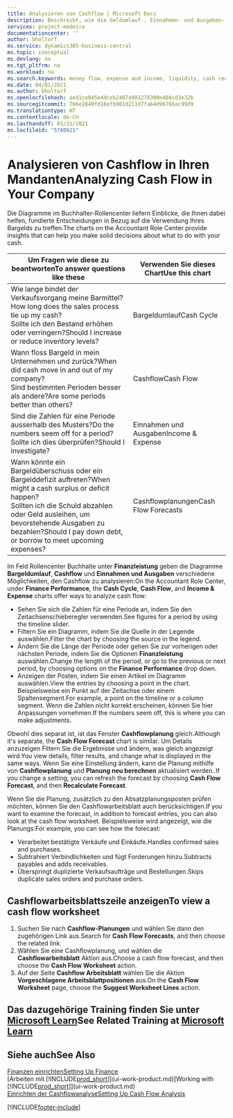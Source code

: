 ```yaml
---
title: Analysieren von Cashflow | Microsoft Docs
description: Beschreibt, wie die Geldumlauf-, Einnahmen- und Ausgaben-, Cash Flow- und Cashflow-Prognosediagramme verwendet werden, um vergangene und künftige Bargeldbewegungen im Unternehmen zu analysieren.
services: project-madeira
documentationcenter: ''
author: bholtorf
ms.service: dynamics365-business-central
ms.topic: conceptual
ms.devlang: na
ms.tgt_pltfrm: na
ms.workload: na
ms.search.keywords: money flow, expense and income, liquidity, cash receipts minus cash payments, Cartera
ms.date: 04/01/2021
ms.author: bholtorf
ms.openlocfilehash: aed1ce045e4dceb2467a901278300e404cd3e32b
ms.sourcegitcommit: 766e2840fd16efb901d211d7fa64d96766ac99d9
ms.translationtype: HT
ms.contentlocale: de-CH
ms.lasthandoff: 03/31/2021
ms.locfileid: "5780921"
---
```

# <a name="analyzing-cash-flow-in-your-company"></a><span data-ttu-id="47946-103">Analysieren von Cashflow in Ihren Mandanten</span><span class="sxs-lookup"><span data-stu-id="47946-103">Analyzing Cash Flow in Your Company</span></span>
<span data-ttu-id="47946-104">Die Diagramme im Buchhalter-Rollencenter liefern Einblicke, die Ihnen dabei helfen, fundierte Entscheidungen in Bezug auf die Verwendung Ihres Bargelds zu treffen.</span><span class="sxs-lookup"><span data-stu-id="47946-104">The charts on the Accountant Role Center provide insights that can help you make solid decisions about what to do with your cash.</span></span>  

| <span data-ttu-id="47946-105">Um Fragen wie diese zu beantworten</span><span class="sxs-lookup"><span data-stu-id="47946-105">To answer questions like these</span></span> | <span data-ttu-id="47946-106">Verwenden Sie dieses Chart</span><span class="sxs-lookup"><span data-stu-id="47946-106">Use this chart</span></span> |
| --- | --- |
| <span data-ttu-id="47946-107">Wie lange bindet der Verkaufsvorgang meine Barmittel?</span><span class="sxs-lookup"><span data-stu-id="47946-107">How long does the sales process tie up my cash?</span></span></br> <span data-ttu-id="47946-108">Sollte ich den Bestand erhöhen oder verringern?</span><span class="sxs-lookup"><span data-stu-id="47946-108">Should I increase or reduce inventory levels?</span></span> |<span data-ttu-id="47946-109">Bargeldumlauf</span><span class="sxs-lookup"><span data-stu-id="47946-109">Cash Cycle</span></span> |
| <span data-ttu-id="47946-110">Wann floss Bargeld in mein Unternehmen und zurück?</span><span class="sxs-lookup"><span data-stu-id="47946-110">When did cash move in and out of my company?</span></span></br> <span data-ttu-id="47946-111">Sind bestimmten Perioden besser als andere?</span><span class="sxs-lookup"><span data-stu-id="47946-111">Are some periods better than others?</span></span> |<span data-ttu-id="47946-112">Cashflow</span><span class="sxs-lookup"><span data-stu-id="47946-112">Cash Flow</span></span> |
| <span data-ttu-id="47946-113">Sind die Zahlen für eine Periode ausserhalb des Musters?</span><span class="sxs-lookup"><span data-stu-id="47946-113">Do the numbers seem off for a period?</span></span></br> <span data-ttu-id="47946-114">Sollte ich dies überprüfen?</span><span class="sxs-lookup"><span data-stu-id="47946-114">Should I investigate?</span></span> |<span data-ttu-id="47946-115">Einnahmen und Ausgaben</span><span class="sxs-lookup"><span data-stu-id="47946-115">Income & Expense</span></span> |
| <span data-ttu-id="47946-116">Wann könnte ein Bargeldüberschuss oder ein Bargelddefizit auftreten?</span><span class="sxs-lookup"><span data-stu-id="47946-116">When might a cash surplus or deficit happen?</span></span></br> <span data-ttu-id="47946-117">Sollten ich die Schuld abzahlen oder Geld ausleihen, um bevorstehende Ausgaben zu bezahlen?</span><span class="sxs-lookup"><span data-stu-id="47946-117">Should I pay down debt, or borrow to meet upcoming expenses?</span></span> |<span data-ttu-id="47946-118">Cashflowplanungen</span><span class="sxs-lookup"><span data-stu-id="47946-118">Cash Flow Forecasts</span></span> |

<span data-ttu-id="47946-119">Im Feld Rollencenter Buchhalte unter **Finanzleistung** geben die Diagramme **Bargeldumlauf**, **Cashflow** und **Einnahmen und Ausgaben** verschiedene Möglichkeiten, den Cashflow zu analysieren:</span><span class="sxs-lookup"><span data-stu-id="47946-119">On the Accountant Role Center, under **Finance Performance**, the **Cash Cycle**, **Cash Flow**, and **Income & Expense** charts offer ways to analyze cash flow:</span></span>  

* <span data-ttu-id="47946-120">Sehen Sie sich die Zahlen für eine Periode an, indem Sie den Zeitachsenschieberegler verwenden.</span><span class="sxs-lookup"><span data-stu-id="47946-120">See figures for a period by using the timeline slider.</span></span>  
* <span data-ttu-id="47946-121">Filtern Sie ein Diagramm, indem Sie die Quelle in der Legende auswählen.</span><span class="sxs-lookup"><span data-stu-id="47946-121">Filter the chart by choosing the source in the legend.</span></span>  
* <span data-ttu-id="47946-122">Ändern Sie die Länge der Periode oder gehen Sie zur vorherigen oder nächsten Periode, indem Sie die Optionen  **Finanzleistung** auswählen.</span><span class="sxs-lookup"><span data-stu-id="47946-122">Change the length of the period, or go to the previous or next period, by choosing options on the **Finance Performance** drop down.</span></span>  
* <span data-ttu-id="47946-123">Anzeigen der Posten, indem Sie einen Artikel im Diagramm auswählen.</span><span class="sxs-lookup"><span data-stu-id="47946-123">View the entries by choosing a point in the chart.</span></span> <span data-ttu-id="47946-124">Beispielsweise ein Punkt auf der Zeitachse oder einem Spaltensegment.</span><span class="sxs-lookup"><span data-stu-id="47946-124">For example, a point on the timeline or a column segment.</span></span> <span data-ttu-id="47946-125">Wenn die Zahlen nicht korrekt erscheinen, können Sie hier Anpassungen vornehmen.</span><span class="sxs-lookup"><span data-stu-id="47946-125">If the numbers seem off, this is where you can make adjustments.</span></span>  

<span data-ttu-id="47946-126">Obwohl dies separat ist, ist das Fenster **Cashflowplanung** gleich.</span><span class="sxs-lookup"><span data-stu-id="47946-126">Although it's separate, the **Cash Flow Forecast** chart is similar.</span></span> <span data-ttu-id="47946-127">Um Details anzuzeigen Filtern Sie die Ergebnisse und ändern, was gleich angezeigt wird.</span><span class="sxs-lookup"><span data-stu-id="47946-127">You view details, filter results, and change what is displayed in the same ways.</span></span> <span data-ttu-id="47946-128">Wenn Sie eine Einstellung ändern, kann die Planung mithilfe von **Cashflowplanung** und **Planung neu berechnen** aktualisiert werden..</span><span class="sxs-lookup"><span data-stu-id="47946-128">If you change a setting, you can refresh the forecast by choosing **Cash Flow Forecast**, and then **Recalculate Forecast**.</span></span>

<span data-ttu-id="47946-129">Wenn Sie die Planung, zusätzlich zu den Absatzplanungsposten prüfen möchten, können Sie den Cashflowarbeitsblatt auch berücksichtigen.</span><span class="sxs-lookup"><span data-stu-id="47946-129">If you want to examine the forecast, in addition to forecast entries, you can also look at the cash flow worksheet.</span></span> <span data-ttu-id="47946-130">Beispielsweise wird angezeigt, wie die Planungs:</span><span class="sxs-lookup"><span data-stu-id="47946-130">For example, you can see how the forecast:</span></span>

* <span data-ttu-id="47946-131">Verarbeitet bestätigte Verkäufe und Einkäufe.</span><span class="sxs-lookup"><span data-stu-id="47946-131">Handles confirmed sales and purchases.</span></span>  
* <span data-ttu-id="47946-132">Subtrahiert Verbindlichkeiten und fügt Forderungen hinzu.</span><span class="sxs-lookup"><span data-stu-id="47946-132">Subtracts payables and adds receivables.</span></span>  
* <span data-ttu-id="47946-133">Überspringt duplizierte Verkaufsaufträge und Bestellungen.</span><span class="sxs-lookup"><span data-stu-id="47946-133">Skips duplicate sales orders and purchase orders.</span></span>  

## <a name="to-view-a-cash-flow-worksheet"></a><span data-ttu-id="47946-134">Cashflowarbeitsblattszeile anzeigen</span><span class="sxs-lookup"><span data-stu-id="47946-134">To view a cash flow worksheet</span></span>
1. <span data-ttu-id="47946-135">Suchen Sie nach **Cashflow-Planungen** und wählen Sie dann den zugehörigen Link aus.</span><span class="sxs-lookup"><span data-stu-id="47946-135">Search for **Cash Flow Forecasts**, and then choose the related link.</span></span>  
2. <span data-ttu-id="47946-136">Wählen Sie eine Cashflowplanung, und wählen die **Cashflowarbeitsblatt** Aktion aus.</span><span class="sxs-lookup"><span data-stu-id="47946-136">Choose a cash flow forecast, and then choose the **Cash Flow Worksheet** action.</span></span>  
3. <span data-ttu-id="47946-137">Auf der Seite **Cashflow Arbeitsblatt** wählen Sie die Aktion **Vorgeschlagene Arbeitsblattpositionen** aus.</span><span class="sxs-lookup"><span data-stu-id="47946-137">On the **Cash Flow Worksheet** page, choose the **Suggest Worksheet Lines** action.</span></span>  

## <a name="see-related-training-at-microsoft-learn"></a><span data-ttu-id="47946-138">Das dazugehörige Training finden Sie unter [Microsoft Learn](/learn/modules/forecast-cash-flow-dynamics-365-business-central/index)</span><span class="sxs-lookup"><span data-stu-id="47946-138">See Related Training at [Microsoft Learn](/learn/modules/forecast-cash-flow-dynamics-365-business-central/index)</span></span>

## <a name="see-also"></a><span data-ttu-id="47946-139">Siehe auch</span><span class="sxs-lookup"><span data-stu-id="47946-139">See Also</span></span>
[<span data-ttu-id="47946-140">Finanzen einrichten</span><span class="sxs-lookup"><span data-stu-id="47946-140">Setting Up Finance</span></span>](finance-setup-finance.md)  
<span data-ttu-id="47946-141">[Arbeiten mit [!INCLUDE[prod_short](includes/prod_short.md)]](ui-work-product.md)</span><span class="sxs-lookup"><span data-stu-id="47946-141">[Working with [!INCLUDE[prod_short](includes/prod_short.md)]](ui-work-product.md)</span></span>  
[<span data-ttu-id="47946-142">Einrichten der Cashflowanalyse</span><span class="sxs-lookup"><span data-stu-id="47946-142">Setting Up Cash Flow Analysis</span></span>](finance-setup-cash-flow-analyses.md)  


[!INCLUDE[footer-include](includes/footer-banner.md)]